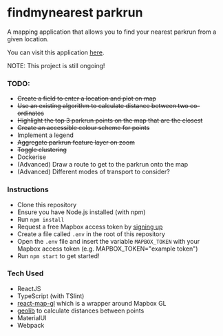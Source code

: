 # findmynearest parkrun

A mapping application that allows you to find your nearest parkrun from a given location.

You can visit this application <a href="https://findmynearest-parkrun.firebaseapp.com/" target="_blank">here</a>.

NOTE: This project is still ongoing!

### TODO:
- ~~Create a field to enter a location and plot on map~~
- ~~Use an existing algorithm to calculate distance between two co-ordinates~~
- ~~Highlight the top 3 parkrun points on the map that are the closest~~
- ~~Create an accessible colour scheme for points~~
- Implement a legend
- ~~Aggregate parkrun feature layer on zoom~~
- ~~Toggle clustering~~
- Dockerise
- (Advanced) Draw a route to get to the parkrun onto the map
- (Advanced) Different modes of transport to consider?

### Instructions
- Clone this repository
- Ensure you have Node.js installed (with npm)
- Run `npm install`
- Request a free Mapbox access token by <a href="https://account.mapbox.com/auth/signup/" target="_blank">signing up</a>
- Create a file called `.env` in the root of this repository
- Open the `.env` file and insert the variable `MAPBOX_TOKEN` with your Mapbox access token (e.g. MAPBOX_TOKEN="example token")
- Run `npm start` to get started!

### Tech Used
- ReactJS
- TypeScript (with TSlint)
- <a href="https://github.com/uber/react-map-gl" target="_blank">react-map-gl</a> which is a wrapper around Mapbox GL
- <a href="https://github.com/manuelbieh/geolib" target="_blank">geolib</a> to calculate distances between points
- MaterialUI
- Webpack
